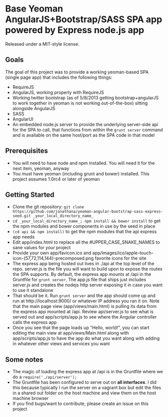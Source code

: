 # Base Yeoman AngularJS+Bootstrap/SASS SPA app powered by Express node.js app

Released under a MIT-style license.

## Goals

The goal of this project was to provide a working yeoman-based SPA (single page app) that includes the following things:

* RequireJS
* AngularJS, working properly with RequireJS
* Working twitter bootstrap (as of 5/8/2013 getting bootstrap+angularJS to work together in yeoman is not working out-of-the-box) sitting alongside AngularJS
* SASS
* AngularUI
* An embedded node.js server to provide the underlying server-side api for the SPA to call, that functions from within the `grunt server` command and is available on the same host/port as the SPA code in that model

## Prerequisites

* You will need to have node and npm installed.  You will need it for the next item, yeoman, anyway
* You must have yeoman (including grunt and bower) installed.  This project assumes 1.0rc4 or later of yeoman

## Getting Started

* Clone the git repository: `git clone https://github.com/jonathana/yeoman-angular-bootstrap-sass-express-seed.git _your_local_directory_name_`
* `cd _your_local_directory_name_; npm install && bower install` to get the npm modules and bower components in use by the seed in place
* `(cd api && npm install)` to get the npm modules that the api express app needs
* Edit app/index.html to replace all the #UPPER_CASE_SNAKE_NAMES to sane values for _your_ project
* Provide your own app/favicon.ico and app/images/ico/apple-touch-icon-{57,72,114,144}-precomposed.png favorite icons for the site
* The express app being hosted out lives in ./api at the top level of the repo.  server.js is the file you will want to
build upon to expose the routes the SPA supports.  By default, the express app mounts at /api in the Gruntfile for `grunt server`.  The app.js file that ships just includes server.js and creates the nodejs http server exposing it in case you want to use it standalone
* That should be it.  Run `grunt server` and the app should come up and run at http://localhost:9000/ or whatever IP address you ran it on.  Note that the main page view (app/views/main.html) is pulling its data from the express app mounted at /api.  Review api/server.js to see what is served out and app/scripts/app.js to see where the Angular controller calls the express app
* Once you see that the page loads up "Hello, world!", you can start editing the main view at app/views/Main.html along with app/scripts/app.js to have the app do what you want along with adding in whatever other views and services you want

## Some notes

* The magic of loading the express app at /api is in the Gruntfile where we do a `require('./api/server');`
* The Gruntfile has been configured to serve out on **all interfaces**.  I did this because typically I run the server on a vagrant box but edit the files in a shared out folder on the host machine and view them on the host machine browser
* If you find bugs/want to contribute, please create an issue on this project
